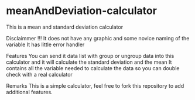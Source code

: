 # meanAndDeviation-calculator

This is a mean and standard deviation calculator

Disclaimmer !!!
It does not have any graphic and some novice naming of the variable
It has little error handler

Features
You can send it data list with group or ungroup data into this calculator and it will calculate the standard deviation and the mean
It contains all the variable needed to calculate the data so you can double check with a real calculator

Remarks
This is a simple calculator, feel free to fork this repository to add additional features.
